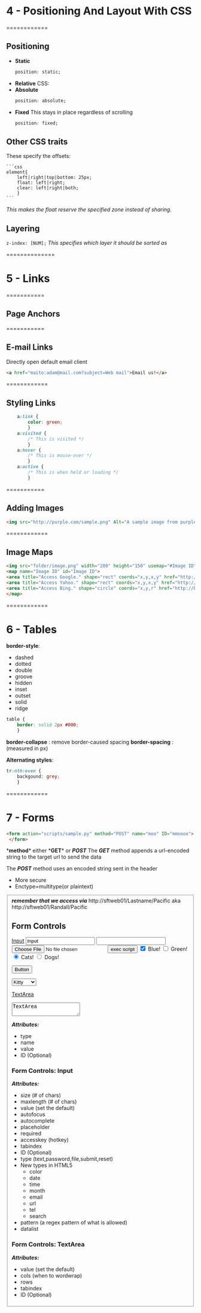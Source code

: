 # 4 - Positioning And Layout With CSS
============
## Positioning
* **Static**
	```css
	position: static;
	```
* **Relative**
CSS:
 * **Absolute**
	```css
	position: absolute;
	```
* **Fixed**
This stays in place regardless of scrolling
	```css
	position: fixed;
	```
## Other CSS traits
These specify the offsets:

	```css
	element{
	    left|right|top|bottom: 25px;
	    float: left|right;
	    clear: left|right|both;
	    }
	```

_This makes the float reserve the specified zone instead of sharing._

## Layering
`z-index: [NUM];`
_This specifies which layer it should be sorted as_

==============

# 5 - Links
===========

## Page Anchors

===========

## E-mail Links
Directly open default email client
```html
<a href="maito:adam@mail.com?subject=Web mail">Email us!</a>
```

============

## Styling Links
```css
	a:link {
	    color: green;
	    }
	a:visited {
	    /* This is visited */
	    }
	a:hover {
	    /* This is mouse-over */
	    }
	a:active {
	    /* This is when held or loading */
	    }       
```

===========

## Adding Images

```html
<img src="http://purple.com/sample.png" Alt="A sample image from purple.com">
```

============

## Image Maps
```html
<img src="folder/image.png" width="200" height="150" usemap="#Image ID">
<map name="Image ID" id="Image ID">
<area title="Access Google." shape="rect" coords="x,y,x,y" href="http://google.com">
<area title="Access Yahoo." shape="rect" coords="x,y,x,y" href="http://yahoo.com">
<area title="Access Bing." shape="circle" coords="x,y,r" href="http://bing.com">
</map>
```

============

# 6 - Tables

**border-style**:

* dashed
* dotted
* double
* groove
* hidden
* inset
* outset
* solid
* ridge

```css
table {
	border: solid 2px #000;
	}
```

**border-collapse** : remove border-caused spacing
**border-spacing** : (measured in px)


**Alternating styles**:
```css
tr:nth:even {
	backgound: grey;
	}
```

============

# 7 - Forms
```html
<form action="scripts/sample.py" method="POST" name="moo" ID="mmoooo">
 </form>
```
***method**\* either ***GET**\* or ***POST***
The ***GET*** method appends a url-encoded string to the target url to send the data

The ***POST*** method uses an encoded string sent in the header

* More secure
* Enctype=multitype(or plaintext)

***<label>***
***<fieldset>***
***remember that we access via***
http://sftweb01/Lastname/Pacific
aka
http://sftweb01/Randall/Pacific
## Form Controls
[Input][1]
<input value="Input"></input>
<input type="password"></input>
<input type="file"></input>
<input type="button" value="exec script"></input>
<input type="checkbox" name="colors" value="blue" checked> Blue!</input>
<input type="checkbox" name="colors" value="green"> Green!</input>
<input type="radio" name="pets" value="cats" checked> Cats!</input>
<input type="radio" name="pets" value="dogs"> Dogs!</input>

<button>Button</button>

<select selected="Kitty">
<option value="meow">Kitty</option>
<option value="bark">Doggie</option>
</select>

[TextArea][2]
<textarea>TextArea</textarea>

***Attributes:***

* type
* name
* value
* ID (Optional)

### Form Controls: Input
***Attributes:***

* size (# of chars)
* maxlength (# of chars)
* value (set the default)
* autofocus
* autocomplete
* placeholder
* required
* accesskey (hotkey)
* tabindex
* ID (Optional)
* type (text,password,file,submit,reset)
* New types in HTML5
	* color
	* date
	* time
	* month
	* email
	* url
	* tel
	* search
* pattern (a regex pattern of what is allowed)
* datalist

### Form Controls: TextArea
***Attributes:***

* value (set the default)
* cols (when to wordwrap)
* rows
* tabindex
* ID (Optional)

[1]:	#form-controls:-input
[2]:	#form-controls:-textarea
